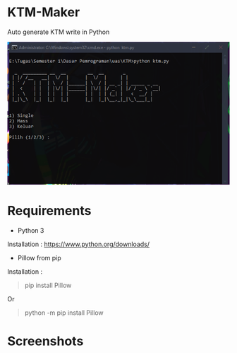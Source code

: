 # KTM-Maker
Auto generate KTM write in Python

![screenshot](https://github.com/elbasrie/ktm-maker/blob/main/Screenshots/ktm.PNG?raw=true?)
# Requirements
- Python 3

Installation : https://www.python.org/downloads/
- Pillow from pip

Installation : 
> pip install Pillow

Or

> python -m pip install Pillow
# Screenshots
